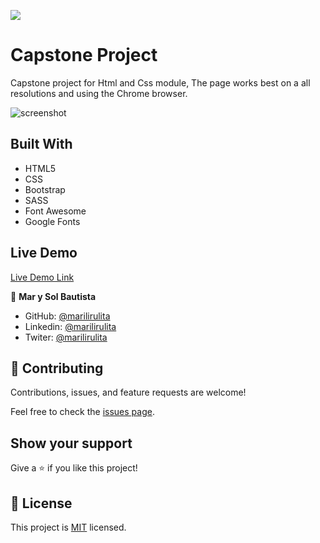 
![](https://img.shields.io/badge/Microverse-blueviolet)

# Capstone Project
Capstone project  for Html and Css module, The page works best on a all resolutions and using the Chrome browser.


![screenshot](./assets/ScreenShot.png)

## Built With

- HTML5
- CSS
- Bootstrap
- SASS
- Font Awesome
- Google Fonts

## Live Demo

[Live Demo Link](https://marilirulita.github.io/capstone-html-css/.)

👤 **Mar y Sol Bautista**

- GitHub: [@marilirulita](https://github.com/marilirulita)
- Linkedin: [@marilirulita](https://www.linkedin.com/in/mar-y-sol-bautista-5a6894151/)
- Twiter: [@marilirulita](https://twitter.com/marylirulita)



## 🤝 Contributing

Contributions, issues, and feature requests are welcome!

Feel free to check the [issues page](https://github.com/marilirulita/The-Next-Web-Clone/issues).

## Show your support

Give a ⭐️ if you like this project!

## 📝 License

This project is [MIT](LICENSE) licensed.
